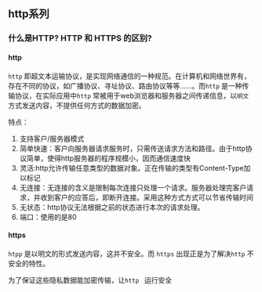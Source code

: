 ## http系列



### 什么是HTTP? HTTP 和 HTTPS 的区别?

#### http

`http` 即超文本运输协议，是实现网络通信的一种规范。在计算机和网络世界有，存在不同的协议，如广播协议、寻址协议、路由协议等等......。而`http` 是一种传输协议，在实际应用中`http` 常被用于web浏览器和服务器之间传递信息，以`明文` 方式发送内容，不提供任何方式的数据加密。

特点：

1. 支持客户/服务器模式
2. 简单快速：客户向服务器请求服务时，只需传送请求方法和路径。由于http协议简单，使得http服务器的程序规模小，因而通信速度快
3. 灵活:http允许传输任意类型的数据对象。正在传输的类型有Content-Type加以标记
4. 无连接：无连接的含义是限制每次连接只处理一个请求。服务器处理完客户请求，并收到客户的应答后，即断开连接。采用这种方式方式可以节省传输时间
5. 无状态：http协议无法根据之前的状态进行本次的请求处理。
6. 端口：使用的是80



#### https

`htpp` 是以明文的形式发送内容，这并不安全。而 `https` 出现正是为了解决`http` 不安全的特性。



为了保证这些隐私数据能加密传输，让`http ` 运行安全



## 